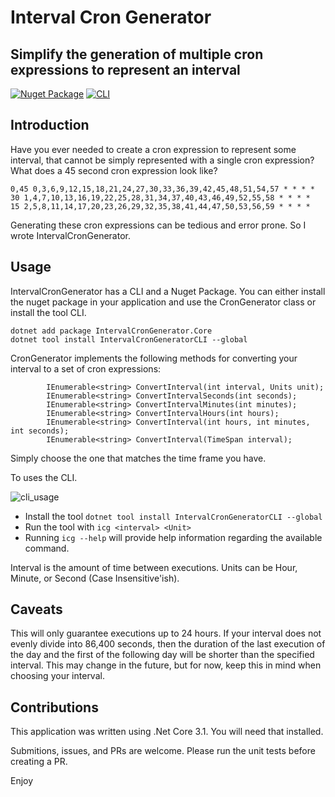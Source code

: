 # Interval Cron Generator
## Simplify the generation of multiple cron expressions to represent an interval

[![Nuget Package](https://badgen.net/nuget/v/IntervalCronGenerator.core)](https://www.nuget.org/packages/IntervalCronGenerator.Core/)
[![CLI](https://badgen.net/nuget/v/IntervalCronGeneratorCLI)](https://www.nuget.org/packages/IntervalCronGeneratorCLI/)
## Introduction

Have you ever needed to create a cron expression to represent some interval, that cannot be simply represented with a single cron expression?  What does a 45 second cron expression look like?

```
0,45 0,3,6,9,12,15,18,21,24,27,30,33,36,39,42,45,48,51,54,57 * * * *
30 1,4,7,10,13,16,19,22,25,28,31,34,37,40,43,46,49,52,55,58 * * * *
15 2,5,8,11,14,17,20,23,26,29,32,35,38,41,44,47,50,53,56,59 * * * *
```

Generating these cron expressions can be tedious and error prone.  So I wrote IntervalCronGenerator.

## Usage

IntervalCronGenerator has a CLI and a Nuget Package.   You can either install the nuget package in your application and use the CronGenerator class or install the tool CLI.

```
dotnet add package IntervalCronGenerator.Core
dotnet tool install IntervalCronGeneratorCLI --global
```

CronGenerator implements the following methods for converting your interval to a set of cron expressions:

```
        IEnumerable<string> ConvertInterval(int interval, Units unit);
        IEnumerable<string> ConvertIntervalSeconds(int seconds);
        IEnumerable<string> ConvertIntervalMinutes(int minutes);
        IEnumerable<string> ConvertIntervalHours(int hours);
        IEnumerable<string> ConvertInterval(int hours, int minutes, int seconds);
        IEnumerable<string> ConvertInterval(TimeSpan interval);
```

Simply choose the one that matches the time frame you have.

To uses the CLI.

![cli_usage](https://imgur.com/SoQ70oN.jpg)

* Install the tool
`dotnet tool install IntervalCronGeneratorCLI --global`
* Run the tool with `icg <interval> <Unit>`
* Running `icg --help` will provide help information regarding the available command.

Interval is the amount of time between executions.
Units can be Hour, Minute, or Second (Case Insensitive'ish).

## Caveats

This will only guarantee executions up to 24 hours.  If your interval does not evenly divide into 86,400 seconds, then the duration of the last execution of the day and the first of the following day will be shorter than the specified interval.  This may change in the future, but for now, keep this in mind when choosing your interval.

## Contributions
This application was written using .Net Core 3.1.  You will need that installed.

Submitions, issues, and PRs are welcome.  Please run the unit tests before creating a PR.

Enjoy


